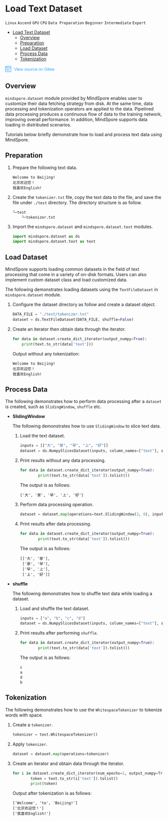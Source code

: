 # Load Text Dataset

`Linux` `Ascend` `GPU` `CPU` `Data Preparation` `Beginner` `Intermediate` `Expert`

<!-- TOC -->

- [Load Text Dataset](#load-text-dataset)
    - [Overview](#overview)
    - [Preparation](#preparation)
    - [Load Dataset](#load-dataset)
    - [Process Data](#process-data)
    - [Tokenization](#tokenization)

<!-- /TOC -->

<a href="https://gitee.com/mindspore/docs/blob/master/tutorials/training/source_en/use/load_dataset_text.md" target="_blank"><img src="../_static/logo_source.png"></a>

## Overview

`mindspore.dataset` module provided by MindSpore enables user to customize their data fetching strategy from disk. At the same time, data processing and tokenization operators are applied to the data. Pipelined data processing produces a continuous flow of data to the training network, improving overall performance. In addition, MindSpore supports data loading in distributed scenarios.

Tutorials below briefly demonstrate how to load and process text data using MindSpore.

## Preparation

1. Prepare the following text data.

    ```
    Welcome to Beijing!
    北京欢迎您！
    我喜欢English!
    ```

2. Create the `tokenizer.txt` file, copy the text data to the file, and save the file under `./test` directory. The directory structure is as follow.

    ```
    └─test
        └─tokenizer.txt
    ```

3. Import the `mindspore.dataset` and `mindspore.dataset.text` modules.

    ```python
    import mindspore.dataset as ds
    import mindspore.dataset.text as text
    ```

## Load Dataset

MindSpore supports loading common datasets in the field of text processing that come in a variety of on-disk formats. Users can also implement custom dataset class and load customized data. 

The following demonstrates loading datasets using the `TextFileDataset` in `mindspore.dataset` module.

1. Configure the dataset directory as follow and create a dataset object.

    ```python
    DATA_FILE = "./test/tokenizer.txt"
    dataset = ds.TextFileDataset(DATA_FILE, shuffle=False)
    ```

2. Create an iterator then obtain data through the iterator.

    ```python
    for data in dataset.create_dict_iterator(output_numpy=True):
        print(text.to_str(data['text']))
    ```

    Output without any tokenization:

    ```
    Welcome to Beijing!
    北京欢迎您！
    我喜欢English!
    ```

## Process Data

The following demonstrates how to perform data processing after a `dataset` is created, such as `SlidingWindow`, `shuffle` etc.

- **SlidingWindow**

    The following demonstrates how to use `SlidingWindow` to slice text data.

    1. Load the text dataset.

        ```python
        inputs = [["大", "家", "早", "上", "好"]]
        dataset = ds.NumpySlicesDataset(inputs, column_names=["text"], shuffle=False)
        ```

    2. Print results without any data processing.

        ```python
        for data in dataset.create_dict_iterator(output_numpy=True):
                print(text.to_str(data['text']).tolist())
        ```

        The output is as follows:

        ```
        ['大', '家', '早', '上', '好']
        ```

    3. Perform data processing operation.

        ```python
        dataset = dataset.map(operations=text.SlidingWindow(2, 0), input_columns=["text"])
        ```

    4. Print results after data processing.

        ```python
        for data in dataset.create_dict_iterator(output_numpy=True):
                print(text.to_str(data['text']).tolist())
        ```

        The output is as follows:

        ```
        [['大', '家'],
         ['家', '早'],
         ['早', '上'],
         ['上', '好']]
        ```

- **shuffle**

    The following demonstrates how to shuffle text data while loading a dataset.

    1. Load and shuffle the text dataset.

        ```python
        inputs = ["a", "b", "c", "d"]
        dataset = ds.NumpySlicesDataset(inputs, column_names=["text"], shuffle=True)
        ```

    2. Print results after performing `shuffle`.

        ```python
        for data in dataset.create_dict_iterator(output_numpy=True):
                print(text.to_str(data['text']).tolist())
        ```

        The output is as follows:

        ```
        c
        a
        d
        b
        ```

## Tokenization

The following demonstrates how to use the `WhitespaceTokenizer` to tokenize words with space.

1. Create a `tokenizer`.

    ```python
    tokenizer = text.WhitespaceTokenizer()
    ```

2. Apply `tokenizer`.

    ```python
    dataset = dataset.map(operations=tokenizer)
    ```

3. Create an iterator and obtain data through the iterator.

    ```python
    for i in dataset.create_dict_iterator(num_epochs=1, output_numpy=True):
            token = text.to_str(i['text']).tolist()
            print(token)
    ```

    Output after tokenization is as follows:

    ```
    ['Welcome', 'to', 'Beijing!']
    ['北京欢迎您！']
    ['我喜欢English!']
    ```
